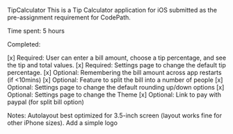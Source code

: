 TipCalculator
This is a Tip Calculator application for iOS submitted as the pre-assignment requirement for CodePath.

Time spent: 5 hours

Completed:

[x] Required: User can enter a bill amount, choose a tip percentage, and see the tip and total values.
[x] Required: Settings page to change the default tip percentage.
[x] Optional: Remembering the bill amount across app restarts (if <10mins)
[x] Optional: Feature to split the bill into a number of people
[x] Optional: Settings page to change the default rounding up/down options
[x] Optional: Settings page to change the Theme
[x] Optional: Link to pay with paypal (for split bill option)

Notes: Autolayout best optimized for 3.5-inch screen (layout works fine for other iPhone sizes). Add a simple logo
